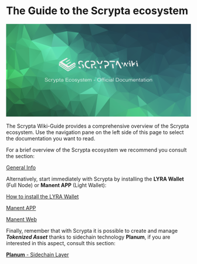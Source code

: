 # The Guide to the Scrypta ecosystem

![banner](./.vuepress/public/assets/other/scrypta-banner.png)


The Scrypta Wiki-Guide provides a comprehensive overview of the Scrypta ecosystem. Use the navigation pane on the left side of this page to select the documentation you want to read.

For a brief overview of the Scrypta ecosystem we recommend you consult the section:

[General Info](general-info/what-is.md)

Alternatively, start immediately with Scrypta by installing the **LYRA Wallet** (Full Node) or **Manent APP** (Light Wallet):

[How to install the LYRA Wallet](wallet/fullnode.md)

[Manent APP](wallet/manent-app.md)

[Manent Web](wallet/manent-web.md)

Finally, remember that with Scrypta it is possible to create and manage ***Tokenized Asset*** thanks to sidechain technology **Planum**, if you are interested in this aspect, consult this section:

[**Planum** - Sidechain Layer](planum/README.md)

